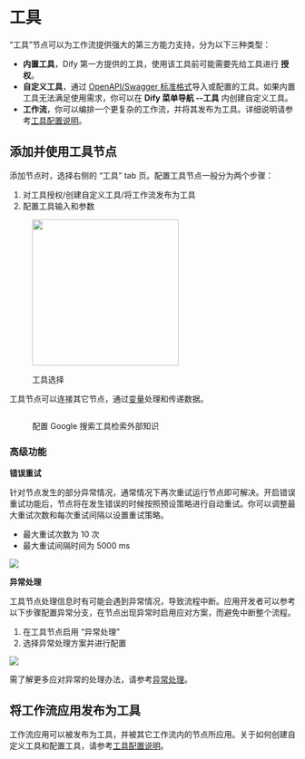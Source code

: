 # 工具

“工具”节点可以为工作流提供强大的第三方能力支持，分为以下三种类型：

* **内置工具**，Dify 第一方提供的工具，使用该工具前可能需要先给工具进行 **授权**。
* **自定义工具**，通过 [OpenAPI/Swagger 标准格式](https://swagger.io/specification/)导入或配置的工具。如果内置工具无法满足使用需求，你可以在 **Dify 菜单导航 --工具** 内创建自定义工具。
* **工作流**，你可以编排一个更复杂的工作流，并将其发布为工具。详细说明请参考[工具配置说明](https://docs.dify.ai/v/zh-hans/guides/tools)。

## 添加并使用工具节点

添加节点时，选择右侧的 “工具” tab 页。配置工具节点一般分为两个步骤：

1. 对工具授权/创建自定义工具/将工作流发布为工具
2. 配置工具输入和参数

<figure><img src="https://assets-docs.dify.ai//img/zh_CN/node/6bfdc7ed8255c7915b0f1f9aae8f784f.webp" alt="" width="258"><figcaption><p>工具选择</p></figcaption></figure>

工具节点可以连接其它节点，通过[变量](https://docs.dify.ai/v/zh-hans/guides/workflow/variables)处理和传递数据。

<figure><img src="https://assets-docs.dify.ai//img/zh_CN/node/95ce7380cf2aaad26074369c4da4975b.webp" alt=""><figcaption><p>配置 Google 搜索工具检索外部知识</p></figcaption></figure>

### 高级功能

**错误重试**

针对节点发生的部分异常情况，通常情况下再次重试运行节点即可解决。开启错误重试功能后，节点将在发生错误的时候按照预设策略进行自动重试。你可以调整最大重试次数和每次重试间隔以设置重试策略。

- 最大重试次数为 10 次
- 最大重试间隔时间为 5000 ms

![](https://assets-docs.dify.ai/2024/12/34867b2d910d74d2671cd40287200480.png)

**异常处理**

工具节点处理信息时有可能会遇到异常情况，导致流程中断。应用开发者可以参考以下步骤配置异常分支，在节点出现异常时启用应对方案，而避免中断整个流程。

1. 在工具节点启用 “异常处理”
2. 选择异常处理方案并进行配置

![](https://assets-docs.dify.ai/2024/12/39dc3b5881d9a5fe35b877971f70d3a6.png)

需了解更多应对异常的处理办法，请参考[异常处理](https://docs.dify.ai/zh-hans/guides/workflow/error-handling)。

## 将工作流应用发布为工具

工作流应用可以被发布为工具，并被其它工作流内的节点所应用。关于如何创建自定义工具和配置工具，请参考[工具配置说明](https://docs.dify.ai/v/zh-hans/guides/tools)。
